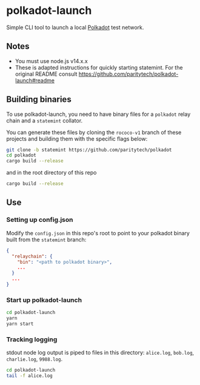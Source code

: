 # polkadot-launch

Simple CLI tool to launch a local [Polkadot](https://github.com/paritytech/polkadot/) test network.

## Notes

- You must use node.js v14.x.x
- These is adapted instructions for quickly starting statemint. For the original README consult https://github.com/paritytech/polkadot-launch#readme

## Building binaries

To use polkadot-launch, you need to have binary files for a `polkadot` relay chain and a
`statemint` collator.

You can generate these files by cloning the `rococo-v1` branch of these projects and building them
with the specific flags below:

```bash
git clone -b statemint https://github.com/paritytech/polkadot
cd polkadot
cargo build --release
```

and in the root directory of this repo

```bash
cargo build --release
```

## Use

### Setting up config.json

Modify the `config.json` in this repo's root to point to your polkadot binary built from the
`statemint` branch:

```json
{
  "relaychain": {
    "bin": "<path to polkadot binary>",
    ...
  }
  ...
}
```

### Start up polkadot-launch

```bash
cd polkadot-launch
yarn
yarn start
```

### Tracking logging

stdout node log output is piped to files in this directory: `alice.log`, `bob.log`, `charlie.log`, `9988.log`.

```bash
cd polkadot-launch 
tail -f alice.log
```